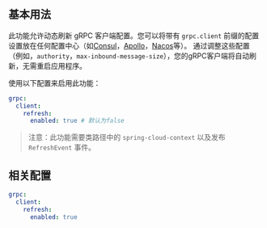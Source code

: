 ## 基本用法

此功能允许动态刷新 gRPC 客户端配置。您可以将带有 `grpc.client` 前缀的配置设置放在任何配置中心（如[Consul](https://github.com/hashicorp/consul)，[Apollo](https://github.com/apolloconfig/apollo)，[Nacos](https://github.com/alibaba/nacos)等）。
通过调整这些配置（例如，`authority`，`max-inbound-message-size`），您的gRPC客户端将自动刷新，无需重启应用程序。

使用以下配置来启用此功能：

```yaml
grpc:
  client:
    refresh:
      enabled: true # 默认为false
```

> 注意：此功能需要类路径中的 `spring-cloud-context` 以及发布 `RefreshEvent` 事件。

## 相关配置

```yaml
grpc:
  client:
    refresh:
      enabled: true
```
